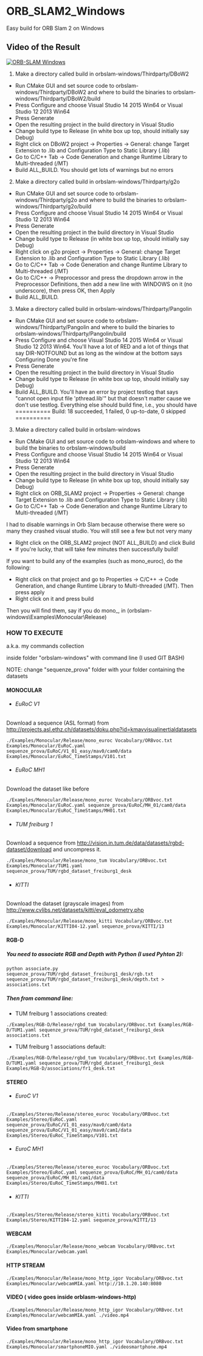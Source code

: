# ORB_SLAM2_Windows
Easy build for ORB Slam 2 on Windows

## Video of the Result
[![ORB-SLAM Windows](http://i3.ytimg.com/vi/ZyyxhnueXQw/maxresdefault.jpg)](https://youtu.be/ZyyxhnueXQw "ORB-SLAM 2 - in Cesena, Simultaneous Localization And Mapping Test")


1. Make a directory called build in orbslam-windows/Thirdparty/DBoW2
- Run CMake GUI and set source code to orbslam-windows/Thirdparty/DBoW2 and where to build the binaries to orbslam-windows/Thirdparty/DBoW2/build
- Press Configure and choose Visual Studio 14 2015 Win64 or Visual Studio 12 2013 Win64
- Press Generate
- Open the resulting project in the build directory in Visual Studio
- Change build type to Release (in white box up top, should initially say Debug)
- Right click on DBoW2 project -> Properties -> General: change Target Extension to .lib and Configuration Type to Static Library (.lib)
- Go to C/C++ Tab -> Code Generation and change Runtime Library to Multi-threaded (/MT)
- Build ALL_BUILD. You should get lots of warnings but no errors

2. Make a directory called build in orbslam-windows/Thirdparty/g2o
- Run CMake GUI and set source code to orbslam-windows/Thirdparty/g2o and where to build the binaries to orbslam-windows/Thirdparty/g2o/build
- Press Configure and choose Visual Studio 14 2015 Win64 or Visual Studio 12 2013 Win64
- Press Generate
- Open the resulting project in the build directory in Visual Studio
- Change build type to Release (in white box up top, should initially say Debug)
- Right click on g2o project -> Properties -> General: change Target Extension to .lib and Configuration Type to Static Library (.lib)
- Go to C/C++ Tab -> Code Generation and change Runtime Library to Multi-threaded (/MT)
- Go to C/C++ -> Preprocessor and press the dropdown arrow in the Preprocessor Definitions, then add a new line with WINDOWS on it (no underscore), then press OK, then Apply
- Build ALL_BUILD.

3. Make a directory called build in orbslam-windows/Thirdparty/Pangolin
- Run CMake GUI and set source code to orbslam-windows/Thirdparty/Pangolin and where to build the binaries to orbslam-windows/Thirdparty/Pangolin/build
- Press Configure and choose Visual Studio 14 2015 Win64 or Visual Studio 12 2013 Win64. You'll have a lot of RED and a lot of things that say DIR-NOTFOUND but as long as the window at the bottom says Configuring Done you're fine
- Press Generate
- Open the resulting project in the build directory in Visual Studio
- Change build type to Release (in white box up top, should initially say Debug)
- Build ALL_BUILD. You'll have an error by project testlog that says "cannot open input file 'pthread.lib'" but that doesn't matter cause we don't use testlog. Everything else should build fine, i.e., you should have
========== Build: 18 succeeded, 1 failed, 0 up-to-date, 0 skipped ==========

3. Make a directory called build in orbslam-windows
- Run CMake GUI and set source code to orbslam-windows and where to build the binaries to orbslam-windows/build
- Press Configure and choose Visual Studio 14 2015 Win64 or Visual Studio 12 2013 Win64
- Press Generate
- Open the resulting project in the build directory in Visual Studio
- Change build type to Release (in white box up top, should initially say Debug)
- Right click on ORB_SLAM2 project -> Properties -> General: change Target Extension to .lib and Configuration Type to Static Library (.lib)
- Go to C/C++ Tab -> Code Generation and change Runtime Library to Multi-threaded (/MT)

I had to disable warnings in Orb Slam because otherwise there were so many they crashed visual studio. You will still see a few but not very many

- Right click on the ORB_SLAM2 project (NOT ALL_BUILD) and click Build
- If you're lucky, that will take few minutes then successfully build!

If you want to build any of the examples (such as mono_euroc), do the following:

- Right click on that project and go to Properties -> C/C++ -> Code Generation, and change Runtime Library to Multi-threaded (/MT). Then press apply
- Right click on it and press build

Then you will find them, say if you do mono_, in (orbslam-windows\Examples\Monocular\Release)


### HOW TO EXECUTE
a.k.a. my commands collection

inside folder "orbslam-windows" with command line (I used GIT BASH)

NOTE: change "sequenze_prova" folder with your folder containing the datasets
#### MONOCULAR
- ###### EuRoC V1
Download a sequence (ASL format) from http://projects.asl.ethz.ch/datasets/doku.php?id=kmavvisualinertialdatasets
```
./Examples/Monocular/Release/mono_euroc Vocabulary/ORBvoc.txt Examples/Monocular/EuRoC.yaml sequenze_prova/EuRoC/V1_01_easy/mav0/cam0/data Examples/Monocular/EuRoC_TimeStamps/V101.txt
```

- ###### EuRoC MH1
Download the dataset like before
```
./Examples/Monocular/Release/mono_euroc Vocabulary/ORBvoc.txt Examples/Monocular/EuRoC.yaml sequenze_prova/EuRoC/MH_01/cam0/data Examples/Monocular/EuRoC_TimeStamps/MH01.txt
```

- ###### TUM freiburg 1
Download a sequence from http://vision.in.tum.de/data/datasets/rgbd-dataset/download and uncompress it.
```
./Examples/Monocular/Release/mono_tum Vocabulary/ORBvoc.txt Examples/Monocular/TUM1.yaml sequenze_prova/TUM/rgbd_dataset_freiburg1_desk
```

- ###### KITTI
Download the dataset (grayscale images) from http://www.cvlibs.net/datasets/kitti/eval_odometry.php
```
./Examples/Monocular/Release/mono_kitti Vocabulary/ORBvoc.txt Examples/Monocular/KITTI04-12.yaml sequenze_prova/KITTI/13
```

#### RGB-D
##### You need to associate RGB and Depth with Python (I used Pyhton 2):
```
python associate.py sequenze_prova/TUM/rgbd_dataset_freiburg1_desk/rgb.txt sequenze_prova/TUM/rgbd_dataset_freiburg1_desk/depth.txt > associations.txt
```
##### Then from command line:
- TUM freiburg 1 associations created:
```
./Examples/RGB-D/Release/rgbd_tum Vocabulary/ORBvoc.txt Examples/RGB-D/TUM1.yaml sequenze_prova/TUM/rgbd_dataset_freiburg1_desk associations.txt
```

- TUM freiburg 1 associations default:
```
./Examples/RGB-D/Release/rgbd_tum Vocabulary/ORBvoc.txt Examples/RGB-D/TUM1.yaml sequenze_prova/TUM/rgbd_dataset_freiburg1_desk Examples/RGB-D/associations/fr1_desk.txt
```

#### STEREO
- ###### EuroC V1
```
./Examples/Stereo/Release/stereo_euroc Vocabulary/ORBvoc.txt Examples/Stereo/EuRoC.yaml sequenze_prova/EuRoC/V1_01_easy/mav0/cam0/data sequenze_prova/EuRoC/V1_01_easy/mav0/cam1/data Examples/Stereo/EuRoC_TimeStamps/V101.txt
```

- ###### EuroC MH1
```
./Examples/Stereo/Release/stereo_euroc Vocabulary/ORBvoc.txt Examples/Stereo/EuRoC.yaml sequenze_prova/EuRoC/MH_01/cam0/data sequenze_prova/EuRoC/MH_01/cam1/data Examples/Stereo/EuRoC_TimeStamps/MH01.txt
```

- ###### KITTI
```
./Examples/Stereo/Release/stereo_kitti Vocabulary/ORBvoc.txt Examples/Stereo/KITTI04-12.yaml sequenze_prova/KITTI/13
```

#### WEBCAM
```
./Examples/Monocular/Release/mono_webcam Vocabulary/ORBvoc.txt Examples/Monocular/webcam.yaml
```

#### HTTP STREAM
```
./Examples/Monocular/Release/mono_http_igor Vocabulary/ORBvoc.txt Examples/Monocular/webcamMIA.yaml http://10.1.20.140:8080
```

#### VIDEO ( video goes inside orblasm-windows-http)
```
./Examples/Monocular/Release/mono_http_igor Vocabulary/ORBvoc.txt Examples/Monocular/webcamMIA.yaml ./video.mp4
```
#### Video from smartphone
```
./Examples/Monocular/Release/mono_http_igor Vocabulary/ORBvoc.txt Examples/Monocular/smartphoneMIO.yaml ./videosmartphone.mp4
```
